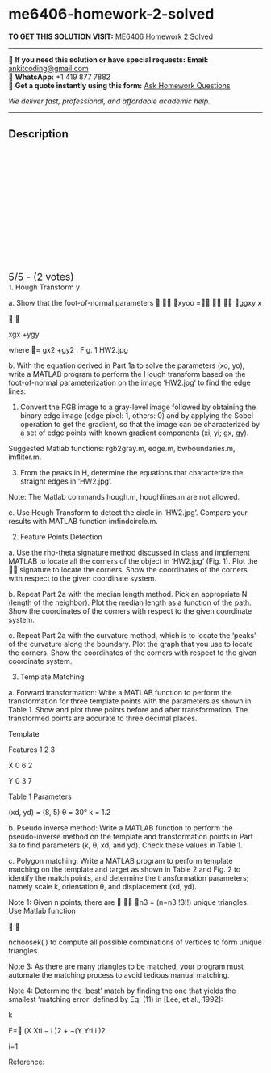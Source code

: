 # me6406-homework-2-solved
**TO GET THIS SOLUTION VISIT:** [ME6406 Homework 2 Solved](https://www.ankitcodinghub.com/product/me6406-solved-2/)


---

📩 **If you need this solution or have special requests:** **Email:** ankitcoding@gmail.com  
📱 **WhatsApp:** +1 419 877 7882  
📄 **Get a quote instantly using this form:** [Ask Homework Questions](https://www.ankitcodinghub.com/services/ask-homework-questions/)

*We deliver fast, professional, and affordable academic help.*

---

<h2>Description</h2>



<div class="kk-star-ratings kksr-auto kksr-align-center kksr-valign-top" data-payload="{&quot;align&quot;:&quot;center&quot;,&quot;id&quot;:&quot;121256&quot;,&quot;slug&quot;:&quot;default&quot;,&quot;valign&quot;:&quot;top&quot;,&quot;ignore&quot;:&quot;&quot;,&quot;reference&quot;:&quot;auto&quot;,&quot;class&quot;:&quot;&quot;,&quot;count&quot;:&quot;2&quot;,&quot;legendonly&quot;:&quot;&quot;,&quot;readonly&quot;:&quot;&quot;,&quot;score&quot;:&quot;5&quot;,&quot;starsonly&quot;:&quot;&quot;,&quot;best&quot;:&quot;5&quot;,&quot;gap&quot;:&quot;4&quot;,&quot;greet&quot;:&quot;Rate this product&quot;,&quot;legend&quot;:&quot;5\/5 - (2 votes)&quot;,&quot;size&quot;:&quot;24&quot;,&quot;title&quot;:&quot;ME6406 Homework 2 Solved&quot;,&quot;width&quot;:&quot;138&quot;,&quot;_legend&quot;:&quot;{score}\/{best} - ({count} {votes})&quot;,&quot;font_factor&quot;:&quot;1.25&quot;}">

<div class="kksr-stars">

<div class="kksr-stars-inactive">
            <div class="kksr-star" data-star="1" style="padding-right: 4px">


<div class="kksr-icon" style="width: 24px; height: 24px;"></div>
        </div>
            <div class="kksr-star" data-star="2" style="padding-right: 4px">


<div class="kksr-icon" style="width: 24px; height: 24px;"></div>
        </div>
            <div class="kksr-star" data-star="3" style="padding-right: 4px">


<div class="kksr-icon" style="width: 24px; height: 24px;"></div>
        </div>
            <div class="kksr-star" data-star="4" style="padding-right: 4px">


<div class="kksr-icon" style="width: 24px; height: 24px;"></div>
        </div>
            <div class="kksr-star" data-star="5" style="padding-right: 4px">


<div class="kksr-icon" style="width: 24px; height: 24px;"></div>
        </div>
    </div>

<div class="kksr-stars-active" style="width: 138px;">
            <div class="kksr-star" style="padding-right: 4px">


<div class="kksr-icon" style="width: 24px; height: 24px;"></div>
        </div>
            <div class="kksr-star" style="padding-right: 4px">


<div class="kksr-icon" style="width: 24px; height: 24px;"></div>
        </div>
            <div class="kksr-star" style="padding-right: 4px">


<div class="kksr-icon" style="width: 24px; height: 24px;"></div>
        </div>
            <div class="kksr-star" style="padding-right: 4px">


<div class="kksr-icon" style="width: 24px; height: 24px;"></div>
        </div>
            <div class="kksr-star" style="padding-right: 4px">


<div class="kksr-icon" style="width: 24px; height: 24px;"></div>
        </div>
    </div>
</div>


<div class="kksr-legend" style="font-size: 19.2px;">
            5/5 - (2 votes)    </div>
    </div>
1. Hough Transform y

a. Show that the foot-of-normal parameters   xyoo =   ggxy x

 

xgx +ygy

where = gx2 +gy2 . Fig. 1 HW2.jpg

b. With the equation derived in Part 1a to solve the parameters (xo, yo), write a MATLAB program to perform the Hough transform based on the foot-of-normal parameterization on the image ‘HW2.jpg’ to find the edge lines:

1) Convert the RGB image to a gray-level image followed by obtaining the binary edge image (edge pixel: 1, others: 0) and by applying the Sobel operation to get the gradient, so that the image can be characterized by a set of edge points with known gradient components (xi, yi; gx, gy).

Suggested Matlab functions: rgb2gray.m, edge.m, bwboundaries.m, imfliter.m.

3) From the peaks in H, determine the equations that characterize the straight edges in ‘HW2.jpg’.

Note: The Matlab commands hough.m, houghlines.m are not allowed.

c. Use Hough Transform to detect the circle in ‘HW2.jpg’. Compare your results with MATLAB function imfindcircle.m.

2. Feature Points Detection

a. Use the rho-theta signature method discussed in class and implement MATLAB to locate all the corners of the object in ‘HW2.jpg’ (Fig. 1). Plot the  signature to locate the corners. Show the coordinates of the corners with respect to the given coordinate system.

b. Repeat Part 2a with the median length method. Pick an appropriate N (length of the neighbor). Plot the median length as a function of the path. Show the coordinates of the corners with respect to the given coordinate system.

c. Repeat Part 2a with the curvature method, which is to locate the ‘peaks’ of the curvature along the boundary. Plot the graph that you use to locate the corners. Show the coordinates of the corners with respect to the given coordinate system.

3. Template Matching

a. Forward transformation: Write a MATLAB function to perform the transformation for three template points with the parameters as shown in Table 1. Show and plot three points before and after transformation. The transformed points are accurate to three decimal places.

Template

Features 1 2 3

X 0 6 2

Y 0 3 7

Table 1 Parameters

(xd, yd) = (8, 5) θ = 30° k = 1.2

b. Pseudo inverse method: Write a MATLAB function to perform the pseudo-inverse method on the template and transformation points in Part 3a to find parameters (k, θ, xd, and yd). Check these values in Table 1.

c. Polygon matching: Write a MATLAB program to perform template matching on the template and target as shown in Table 2 and Fig. 2 to identify the match points, and determine the transformation parameters; namely scale k, orientation θ, and displacement (xd, yd).

Note 1: Given n points, there are   n3 = (n−n3 !3!!) unique triangles. Use Matlab function

 

nchoosek( ) to compute all possible combinations of vertices to form unique triangles.

Note 3: As there are many triangles to be matched, your program must automate the matching process to avoid tedious manual matching.

Note 4: Determine the ‘best’ match by finding the one that yields the smallest ‘matching error’ defined by Eq. (11) in [Lee, et al., 1992]:

k

E= (X Xti − i )2 + −(Y Yti i )2

i=1

Reference:

